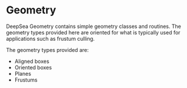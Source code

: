 # Geometry

DeepSea Geometry contains simple geometry classes and routines. The geometry types provided here are oriented for what is typically used for applications such as frustum culling.

The geometry types provided are:

* Aligned boxes
* Oriented boxes
* Planes
* Frustums
